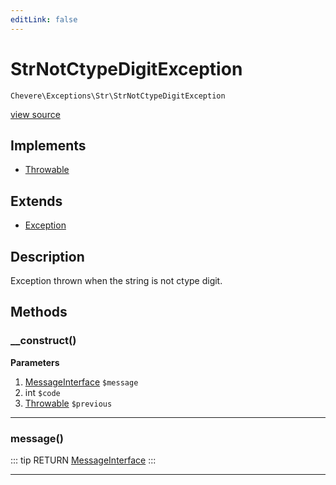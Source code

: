 ```yaml
---
editLink: false
---
```


# StrNotCtypeDigitException

`Chevere\Exceptions\Str\StrNotCtypeDigitException`

[view source](https://github.com/chevere/chevere/blob/master/exceptions/Str/StrNotCtypeDigitException.php)

## Implements

- [Throwable](https://www.php.net/manual/class.throwable)

## Extends

- [Exception](../Core/Exception.md)

## Description

Exception thrown when the string is not ctype digit.

## Methods

### __construct()

**Parameters**

1. [MessageInterface](../../Interfaces/Message/MessageInterface.md) `$message`
2. int `$code`
3. [Throwable](https://www.php.net/manual/class.throwable) `$previous`

---

### message()

::: tip RETURN
[MessageInterface](../../Interfaces/Message/MessageInterface.md)
:::

---
